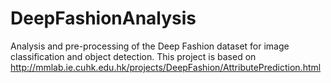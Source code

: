 # DeepFashionAnalysis
Analysis and pre-processing of the Deep Fashion dataset for image classification and object detection. This project is based on
http://mmlab.ie.cuhk.edu.hk/projects/DeepFashion/AttributePrediction.html 
